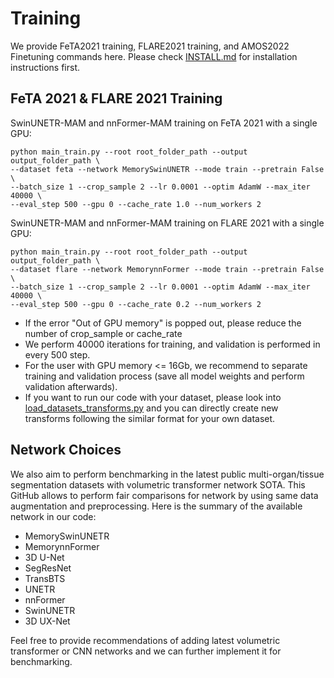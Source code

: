 # Training

We provide FeTA2021 training, FLARE2021 training, and AMOS2022 Finetuning commands here.
Please check [INSTALL.md](INSTALL.md) for installation instructions first.

## FeTA 2021 & FLARE 2021 Training
SwinUNETR-MAM and nnFormer-MAM training on FeTA 2021 with a single GPU:
```
python main_train.py --root root_folder_path --output output_folder_path \
--dataset feta --network MemorySwinUNETR --mode train --pretrain False \
--batch_size 1 --crop_sample 2 --lr 0.0001 --optim AdamW --max_iter 40000 \ 
--eval_step 500 --gpu 0 --cache_rate 1.0 --num_workers 2
```

SwinUNETR-MAM and nnFormer-MAM training on FLARE 2021 with a single GPU:
```
python main_train.py --root root_folder_path --output output_folder_path \
--dataset flare --network MemorynnFormer --mode train --pretrain False \
--batch_size 1 --crop_sample 2 --lr 0.0001 --optim AdamW --max_iter 40000 \ 
--eval_step 500 --gpu 0 --cache_rate 0.2 --num_workers 2
```

- If the error "Out of GPU memory" is popped out, please reduce the number of crop_sample or cache_rate 
- We perform 40000 iterations for training, and validation is performed in every 500 step.
- For the user with GPU memory <= 16Gb, we recommend to separate training and validation process (save all model weights and perform validation afterwards).
- If you want to run our code with your dataset, please look into [load_datasets_transforms.py](load_datasets_transforms.py) and you can directly create new transforms following the similar format for your own dataset. 



## Network Choices
We also aim to perform benchmarking in the latest public multi-organ/tissue segmentation datasets with volumetric transformer network SOTA. This GitHub allows to perform fair comparisons for network by using same data augmentation and preprocessing. Here is the summary of the available network in our code:
- MemorySwinUNETR
- MemorynnFormer
- 3D U-Net
- SegResNet
- TransBTS
- UNETR
- nnFormer
- SwinUNETR
- 3D UX-Net

Feel free to provide recommendations of adding latest volumetric transformer or CNN networks and we can further implement it for benchmarking.

